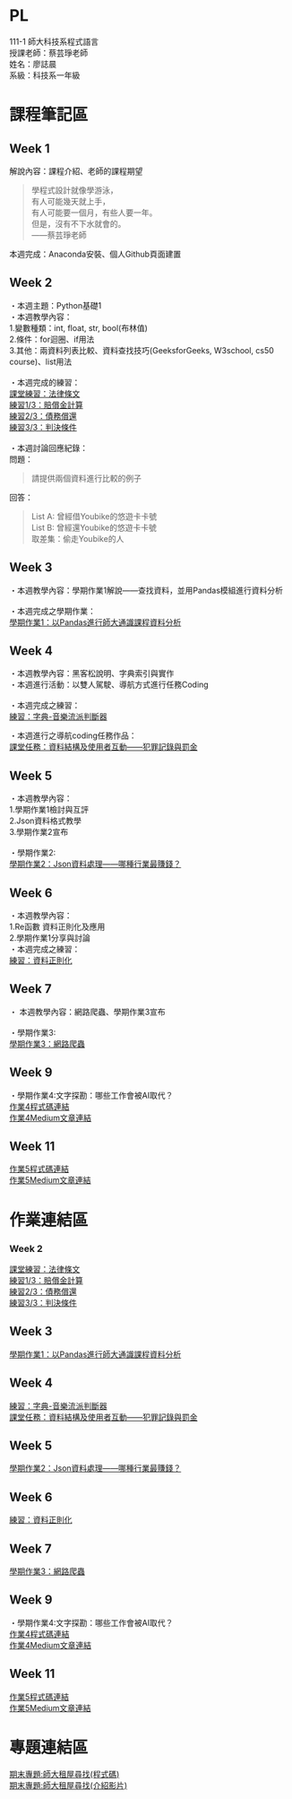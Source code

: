 # PL
111-1 師大科技系程式語言 <br />
授課老師：蔡芸琤老師 <br />
姓名：廖誌晨  
系級：科技系一年級 <br />
# 課程筆記區  
## Week 1<br />
解說內容：課程介紹、老師的課程期望 <br />
> 學程式設計就像學游泳， <br />
> 有人可能幾天就上手， <br />
> 有人可能要一個月，有些人要一年。 <br>
> 但是，沒有不下水就會的。 <br>
> ——蔡芸琤老師

本週完成：Anaconda安裝、個人Github頁面建置 <br />
## Week 2<br />
・本週主題：Python基礎1  
・本週教學內容：  
1.變數種類：int, float, str, bool(布林值)  
2.條件：for迴圈、if用法  
3.其他：兩資料列表比較、資料查找技巧(GeeksforGeeks, W3school, cs50 course)、list用法  
<br />
・本週完成的練習：  
[課堂練習：法律條文](https://github.com/RogerLiao0001/PL/blob/main/week2/W2%20self-practice%201.ipynb)  
[練習1/3：賠償金計算](https://github.com/RogerLiao0001/PL/blob/main/week2/W2%20practice%201-3.ipynb)  
[練習2/3：債務償還](https://github.com/RogerLiao0001/PL/blob/main/week2/W2%20practice%202-3.ipynb)  
[練習3/3：判決條件](https://github.com/RogerLiao0001/PL/blob/main/week2/W2%20practice%203-3.ipynb)  
<br />
・本週討論回應紀錄：  
問題：  
>請提供兩個資料進行比較的例子  
  
回答：  
>List A: 曾經借Youbike的悠遊卡卡號  
>List B: 曾經還Youbike的悠遊卡卡號  
>取差集：偷走Youbike的人 

## Week 3  
・本週教學內容：學期作業1解說——查找資料，並用Pandas模組進行資料分析  
<br />
・本週完成之學期作業：  
[學期作業1：以Pandas進行師大通識課程資料分析](https://github.com/RogerLiao0001/PL/blob/main/Week3/W3%E4%BD%9C%E6%A5%AD1.ipynb)  
## Week 4  
・本週教學內容：黑客松說明、字典索引與實作  
・本週進行活動：以雙人駕駛、導航方式進行任務Coding  
<br />
・本週完成之練習：  
[練習：字典-音樂流派判斷器](https://github.com/RogerLiao0001/PL/blob/main/Week%204/%E7%B7%B4%E7%BF%92%EF%BC%9Adictionary%20-%20%E9%9B%BB%E9%9F%B3%E6%B5%81%E6%B4%BE%E5%88%A4%E6%96%B7%E5%99%A8.ipynb)  
  
・本週進行之導航coding任務作品：  
[課堂任務：資料結構及使用者互動——犯罪記錄與罰金](https://github.com/RogerLiao0001/PL/blob/main/Week%204/%E8%AA%B2%E5%A0%82%E4%BB%BB%E5%8B%99%EF%BC%9A%E8%B3%87%E6%96%99%E7%B5%90%E6%A7%8B%E5%8F%8A%E4%BD%BF%E7%94%A8%E8%80%85%E4%BA%92%E5%8B%95%E2%80%94%E2%80%94%E7%8A%AF%E7%BD%AA%E8%A8%98%E9%8C%84%E8%88%87%E7%BD%B0%E9%87%91.ipynb)  

## Week 5
・本週教學內容：  
  1.學期作業1檢討與互評  
  2.Json資料格式教學  
  3.學期作業2宣布  
<br />
・學期作業2:  
[學期作業2：Json資料處理——哪種行業最賺錢？](https://github.com/RogerLiao0001/PL/blob/main/Week%205/%E4%BD%9C%E6%A5%AD2%EF%BC%9AJson%E8%B3%87%E6%96%99%E8%99%95%E7%90%86%E2%80%94%E2%80%94%E5%93%AA%E7%A8%AE%E8%A1%8C%E6%A5%AD%E6%9C%80%E8%B3%BA%E9%8C%A2%EF%BC%9F.ipynb)  
## Week 6
・本週教學內容：  
1.Re函數 資料正則化及應用  
2.學期作業1分享與討論
<br />
・本週完成之練習：  
[練習：資料正則化](https://github.com/RogerLiao0001/PL/blob/main/Week%206/%E7%B7%B4%E7%BF%92%EF%BC%9A%E8%B3%87%E6%96%99%E6%AD%A3%E5%89%87%E5%8C%96.ipynb)  
## Week 7
・ 本週教學內容：網路爬蟲、學期作業3宣布  
<br />
・學期作業3:  
[學期作業3：網路爬蟲](https://github.com/RogerLiao0001/PL/blob/main/Week%207/%E5%AD%B8%E6%9C%9F%E4%BD%9C%E6%A5%AD3-%E7%B6%B2%E8%B7%AF%E7%88%AC%E8%9F%B2.ipynb)  
## Week 9
・學期作業4:文字探勘：哪些工作會被AI取代？  
[作業4程式碼連結](https://github.com/RogerLiao0001/PL/blob/main/Week%209/%E5%AD%B8%E6%9C%9F%E4%BD%9C%E6%A5%AD4%20-%20%E6%96%87%E5%AD%97%E6%8E%A2%E5%8B%98%EF%BC%9A%E5%93%AA%E4%BA%9B%E5%B7%A5%E4%BD%9C%E6%9C%83%E8%A2%ABAI%E5%8F%96%E4%BB%A3.ipynb)  
[作業4Medium文章連結](https://medium.com/@r995022526651/%E5%93%AA%E4%BA%9B%E5%B7%A5%E4%BD%9C%E6%9C%83%E8%A2%ABai%E5%8F%96%E4%BB%A3-%E7%94%A8python%E6%96%87%E5%AD%97%E6%8E%A2%E5%8B%98%E5%91%8A%E8%A8%B4%E4%BD%A0-48d14d571720)  
## Week 11
[作業5程式碼連結](https://github.com/RogerLiao0001/PL/blob/main/Week%2011/%E5%AD%B8%E6%9C%9F%E4%BD%9C%E6%A5%AD5%EF%BC%9A%E6%96%87%E6%9C%AC%E5%85%B1%E7%8F%BE%E5%88%86%E6%9E%90-%E4%BB%A5%E5%B0%8F%E9%87%8F%E8%B3%87%E6%96%99%E6%BC%94%E7%A4%BA.ipynb)  
[作業5Medium文章連結](https://medium.com/@r995022526651/%E9%80%9F%E9%A3%9F%E5%BA%97%E9%A4%90%E9%BB%9E%E8%87%AA%E5%8B%95%E6%8E%A8%E8%96%A6-%E6%96%87%E6%9C%AC%E5%85%B1%E7%8F%BE%E5%88%86%E6%9E%90-e5dc160fce65)  
# 作業連結區<br />
### Week 2<br />
[課堂練習：法律條文](https://github.com/RogerLiao0001/PL/blob/main/week2/W2%20self-practice%201.ipynb)  
[練習1/3：賠償金計算](https://github.com/RogerLiao0001/PL/blob/main/week2/W2%20practice%201-3.ipynb)  
[練習2/3：債務償還](https://github.com/RogerLiao0001/PL/blob/main/week2/W2%20practice%202-3.ipynb)  
[練習3/3：判決條件](https://github.com/RogerLiao0001/PL/blob/main/week2/W2%20practice%203-3.ipynb)  
## Week 3  
[學期作業1：以Pandas進行師大通識課程資料分析](https://github.com/RogerLiao0001/PL/blob/main/Week3/W3%E4%BD%9C%E6%A5%AD1.ipynb) 
## Week 4
[練習：字典-音樂流派判斷器](https://github.com/RogerLiao0001/PL/blob/main/Week%204/%E7%B7%B4%E7%BF%92%EF%BC%9Adictionary%20-%20%E9%9B%BB%E9%9F%B3%E6%B5%81%E6%B4%BE%E5%88%A4%E6%96%B7%E5%99%A8.ipynb)  
[課堂任務：資料結構及使用者互動——犯罪記錄與罰金](https://github.com/RogerLiao0001/PL/blob/main/Week%204/%E8%AA%B2%E5%A0%82%E4%BB%BB%E5%8B%99%EF%BC%9A%E8%B3%87%E6%96%99%E7%B5%90%E6%A7%8B%E5%8F%8A%E4%BD%BF%E7%94%A8%E8%80%85%E4%BA%92%E5%8B%95%E2%80%94%E2%80%94%E7%8A%AF%E7%BD%AA%E8%A8%98%E9%8C%84%E8%88%87%E7%BD%B0%E9%87%91.ipynb)
## Week 5
[學期作業2：Json資料處理——哪種行業最賺錢？](https://github.com/RogerLiao0001/PL/blob/main/Week%205/%E4%BD%9C%E6%A5%AD2%EF%BC%9AJson%E8%B3%87%E6%96%99%E8%99%95%E7%90%86%E2%80%94%E2%80%94%E5%93%AA%E7%A8%AE%E8%A1%8C%E6%A5%AD%E6%9C%80%E8%B3%BA%E9%8C%A2%EF%BC%9F.ipynb)
## Week 6
[練習：資料正則化](https://github.com/RogerLiao0001/PL/blob/main/Week%206/%E7%B7%B4%E7%BF%92%EF%BC%9A%E8%B3%87%E6%96%99%E6%AD%A3%E5%89%87%E5%8C%96.ipynb)  
## Week 7
[學期作業3：網路爬蟲](https://github.com/RogerLiao0001/PL/blob/main/Week%207/%E5%AD%B8%E6%9C%9F%E4%BD%9C%E6%A5%AD3-%E7%B6%B2%E8%B7%AF%E7%88%AC%E8%9F%B2.ipynb)  
## Week 9
・學期作業4:文字探勘：哪些工作會被AI取代？  
[作業4程式碼連結](https://github.com/RogerLiao0001/PL/blob/main/Week%209/%E5%AD%B8%E6%9C%9F%E4%BD%9C%E6%A5%AD4%20-%20%E6%96%87%E5%AD%97%E6%8E%A2%E5%8B%98%EF%BC%9A%E5%93%AA%E4%BA%9B%E5%B7%A5%E4%BD%9C%E6%9C%83%E8%A2%ABAI%E5%8F%96%E4%BB%A3.ipynb)  
[作業4Medium文章連結](https://medium.com/@r995022526651/%E5%93%AA%E4%BA%9B%E5%B7%A5%E4%BD%9C%E6%9C%83%E8%A2%ABai%E5%8F%96%E4%BB%A3-%E7%94%A8python%E6%96%87%E5%AD%97%E6%8E%A2%E5%8B%98%E5%91%8A%E8%A8%B4%E4%BD%A0-48d14d571720)  
## Week 11
[作業5程式碼連結](https://github.com/RogerLiao0001/PL/blob/main/Week%2011/%E5%AD%B8%E6%9C%9F%E4%BD%9C%E6%A5%AD5%EF%BC%9A%E6%96%87%E6%9C%AC%E5%85%B1%E7%8F%BE%E5%88%86%E6%9E%90-%E4%BB%A5%E5%B0%8F%E9%87%8F%E8%B3%87%E6%96%99%E6%BC%94%E7%A4%BA.ipynb)  
[作業5Medium文章連結](https://medium.com/@r995022526651/%E9%80%9F%E9%A3%9F%E5%BA%97%E9%A4%90%E9%BB%9E%E8%87%AA%E5%8B%95%E6%8E%A8%E8%96%A6-%E6%96%87%E6%9C%AC%E5%85%B1%E7%8F%BE%E5%88%86%E6%9E%90-e5dc160fce65)  
# 專題連結區
[期末專題:師大租屋尋找(程式碼)](https://github.com/RogerLiao0001/PL/blob/main/%E6%89%BE%E6%88%BF%E5%AD%90%E5%B0%88%E9%A1%8C.ipynb)  
[期末專題:師大租屋尋找(介紹影片)](https://youtu.be/F0zRH_36ed)
